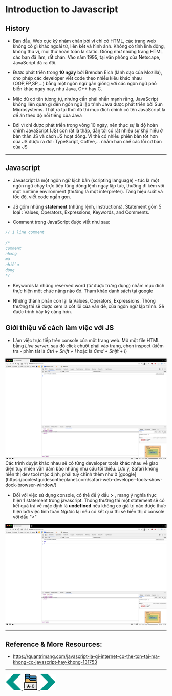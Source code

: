 # Introduction to Javascript
## History
- Ban đầu, Web cực kỳ nhàm chán bởi vì chỉ có HTML, các trang web không có gì khác ngoài từ, liên kết và hình ảnh. Không có tính linh động, không thú vị, mọi thứ hoàn toàn là static. Giống như những trang HTML các bạn đã làm, rất chán. Vào năm 1995, tại văn phòng của Netscape, JavaScript đã ra đời.
- Được phát triển trong **10 ngày** bởi Brendan Eich (lãnh đạo của Mozilla), cho phép các developer viết code theo nhiều kiểu khác nhau (OOP,FP,SP,...) bằng một ngôn ngữ gần giống với các ngôn ngữ phổ biến khác ngày nay, như Java, C++ hay C.

- Mặc dù có tên tương tự, nhưng cần phải nhấn mạnh rằng, JavaScript không liên quan gì đến ngôn ngữ lập trình Java được phát triển bởi Sun Microsystems. Thật ra tại thời đó thì mục đích chính có tên JavaScript là để ăn theo độ nổi tiếng của Java

- Bởi vì chỉ được phát triển trong vòng 10 ngày, nên thực sự là độ hoàn chỉnh JavaScript (JS) còn rất là thấp, dẫn tới có rất nhiều sự khó hiểu ở bản thân JS và cách JS hoạt đông. Vì thế có nhiều phiên bản tốt hơn của JS được ra đời: TypeScript, Coffee,... nhằm hạn chế các lỗi cơ bản của JS

---

## Javascript
- Javascript là một ngôn ngữ kịch bản (scripting language) - tức là một ngôn ngữ chạy trực tiếp từng dòng lệnh ngay lập tức, thường đi kèm với một runtime environment (thường là một interpreter). Tăng hiệu suất và tốc độ, viết code ngắn gọn.

- JS gồm những **statement** (những lệnh, instructions). Statement gồm 5 loại : Values, Operators, Expressions, Keywords, and Comments.

- Comment trong JavaScript được viết như sau:

```js
// 1 line comment

/*
comment 
nhưng
mà 
nhiều
dòng
*/

```
- Keywords là những reserved word (từ được trưng dụng) nhằm mục đích thực hiện một chức năng nào đó. Tham khảo danh sách tại [google](https://www.w3schools.com/js/js_reserved.asp)

- Những thành phần còn lại là Values, Operators, Expressions. Thông thường thì sẽ được xem là cốt lõi của vấn đề, của ngôn ngữ lập trình. Sẽ được trình bày kỹ càng hơn.

## Giới thiệu về cách làm việc với JS
- Làm việc trực tiếp trên console của một trang web. Mở một file HTML bằng *Live server*, sau đó click chuột phải vào trang, chọn inspect (kiểm tra - phím tắt là *Ctrl + Shift + I* hoặc là *Cmd + Shift + I*)
<img src="../sources/C4EJS/C4EJS-Lecture-5.1.png">
Các trình duyệt khác nhau sẽ có từng developer tools khác nhau về giao diện tuy nhiên vẫn đảm bảo những nhu cầu tối thiểu. Lưu ý, Safari không hiển thị dev tool mặc định, phải tuỳ chỉnh thêm như ở [google](https://coolestguidesontheplanet.com/safari-web-developer-tools-show-dock-browser-window/)

- Đối với việc sử dụng console, có thể để ý dấu **>** , mang ý nghĩa thực hiện 1 statement trong javascript. Thông thường thì một statement sẽ có kết quả trả về mặc định là **undefined** nếu không có giá trị nào được thực hiện bởi việc tính toán.Ngược lại nếu có kết quả thì sẽ hiển thị ở console với dấu "<"
<img src="../sources/C4EJS/C4EJS-Lecture-5.2.png">

---

## Reference & More Resources: 
* https://quantrimang.com/javascript-la-gi-internet-co-the-ton-tai-ma-khong-co-javascript-hay-khong-131753







---
<!-- Navigator -->
<div>
<a href="./Lecture-03.1.CSS-III.md">
    <img width=50 src="../sources/left-arrow.svg" >
</a>
<a href="./README.md">
    <img width=50 src="../sources/index.svg" >
</a>
<a href="./Lecture-05.2.Values-Variable-DataType.md">
    <img  width=50 src="../sources/right-arrow.svg">
    </a>
</div>
<!-- Navigator -->
